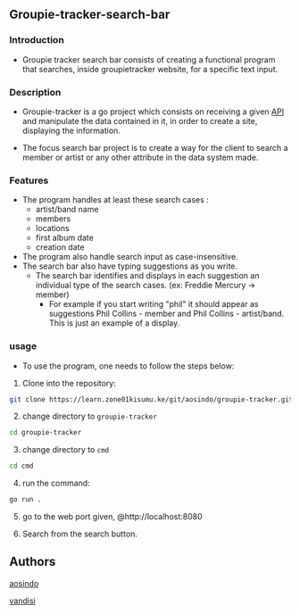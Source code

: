 ## Groupie-tracker-search-bar

### Introduction

* Groupie tracker search bar consists of creating a functional program that searches, inside groupietracker website, for a specific text input.
### Description

* Groupie-tracker is a go project which consists on receiving a given [API](https://groupietrackers.herokuapp.com/api) and manipulate the data contained in it, in order to create a site, displaying the information.


* The focus search bar project is to create a way for the client to search a member or artist or any other attribute in the data system made.

### Features


* The program handles at least these search cases :
    * artist/band name
    * members
    * locations
    * first album date
    * creation date
* The program also handle search input as case-insensitive.
* The search bar also have typing suggestions as you write.
  * The search bar identifies and displays in each suggestion an individual type of the search cases. (ex: Freddie Mercury -> member)
    * For example if you start writing "phil" it should appear as suggestions Phil Collins - member and Phil Collins - artist/band. This is just an example of a display.

### usage

  * To use the program, one needs to follow the steps below:

  1. Clone into the repository:
  ```bash
  git clone https://learn.zone01kisumu.ke/git/aosindo/groupie-tracker.git
  ```

  2. change directory to `groupie-tracker`

  ```bash
  cd groupie-tracker
  ```
  3. change directory to `cmd`

   ```bash
  cd cmd
  ```

4. run the command:
```bash
go run .
```
5. go to the web port given, @http://localhost:8080

6. Search from the search button.

## Authors

[aosindo](https://github.com/andyosyndoh)

[vandisi](https://github.com/Vinolia-E)
